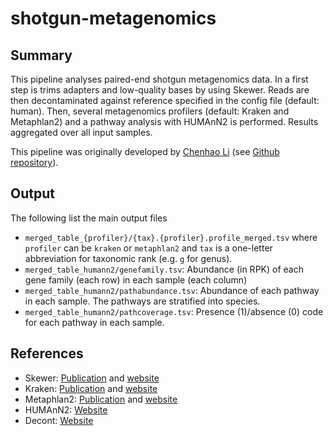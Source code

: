 # shotgun-metagenomics

## Summary

This pipeline analyses paired-end shotgun metagenomics data. In a
first step is trims adapters and low-quality bases by using
Skewer. Reads are then decontaminated against reference specified in
the config file (default: human). Then, several metagenomics profilers
(default: Kraken and Metaphlan2) and a pathway analysis with HUMAnN2
is performed. Results aggregated over all input samples.

This pipeline was originally developed by
[Chenhao Li](https://github.com/orgs/CSB5/people/lch14forever) (see
[Github repository](https://github.com/CSB5/shotgun-metagenomics-pipeline)).

## Output

The following list the main output files

- `merged_table_{profiler}/{tax}.{profiler}.profile_merged.tsv` where
  `profiler` can be `kraken` or `metaphlan2` and `tax` is a one-letter
  abbreviation for taxonomic rank (e.g. `g` for genus).
- `merged_table_humann2/genefamily.tsv`: Abundance (in RPK) of each
  gene family (each row) in each sample (each column)
- `merged_table_humann2/pathabundance.tsv`: Abundance of each pathway
  in each sample. The pathways are stratified into species.
- `merged_table_humann2/pathcoverage.tsv`: Presence (1)/absence (0)
  code for each pathway in each sample.

## References

- Skewer: [Publication](https://www.ncbi.nlm.nih.gov/pubmed/24925680) and [website](https://github.com/relipmoc/skewer)
- Kraken: [Publication](https://genomebiology.biomedcentral.com/articles/10.1186/gb-2014-15-3-r46) and [website](https://ccb.jhu.edu/software/kraken/)
- Metaphlan2: [Publication](https://www.nature.com/nmeth/journal/v12/n10/full/nmeth.3589.html) and [website](http://segatalab.cibio.unitn.it/tools/metaphlan2/)
- HUMAnN2: [Website](http://huttenhower.sph.harvard.edu/humann2)
- Decont: [Website](https://github.com/CSB5/decont)
